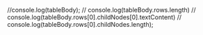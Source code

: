   //console.log(tableBody);
    // console.log(tableBody.rows.length)
    // console.log(tableBody.rows[0].childNodes[0].textContent)
    // console.log(tableBody.rows[0].childNodes.length);